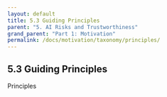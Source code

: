 ```yaml
---
layout: default
title: 5.3 Guiding Principles
parent: "5. AI Risks and Trustworthiness"
grand_parent: "Part 1: Motivation"
permalink: /docs/motivation/taxonomy/principles/
---
```


## 5.3 Guiding Principles 

Principles

